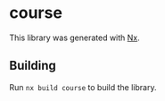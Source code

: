 # course

This library was generated with [Nx](https://nx.dev).

## Building

Run `nx build course` to build the library.
